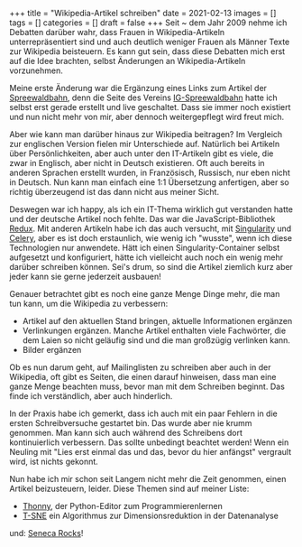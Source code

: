 +++
title = "Wikipedia-Artikel schreiben"
date = 2021-02-13
images = []
tags = []
categories = []
draft = false
+++
Seit ~ dem Jahr 2009 nehme ich Debatten darüber wahr, dass Frauen in Wikipedia-Artikeln unterrepräsentiert sind und auch deutlich weniger Frauen als Männer Texte zur Wikipedia beisteuern. Es kann gut sein, dass diese Debatten mich erst auf die Idee brachten, selbst Änderungen an Wikipedia-Artikeln vorzunehmen.

Meine erste Änderung war die Ergänzung eines Links zum Artikel der [Spreewaldbahn](https://de.wikipedia.org/wiki/Spreewaldbahn), denn die Seite des Vereins [IG-Spreewaldbahn](https://ig-spreewaldbahn.de/) hatte ich selbst erst gerade erstellt und live geschaltet. Dass sie immer noch existiert und nun nicht mehr von mir, aber dennoch weitergepflegt wird freut mich.

Aber wie kann man darüber hinaus zur Wikipedia beitragen? Im Vergleich zur englischen Version fielen mir Unterschiede auf. Natürlich bei Artikeln über Persönlichkeiten, aber auch unter den IT-Artikeln gibt es viele, die zwar in Englisch, aber nicht in Deutsch existieren. Oft auch bereits in anderen Sprachen erstellt wurden, in Französisch, Russisch, nur eben nicht in Deutsch. Nun kann man einfach eine 1:1 Übersetzung anfertigen, aber so richtig überzeugend ist das dann nicht aus meiner Sicht.

Deswegen war ich happy, als ich ein IT-Thema wirklich gut verstanden hatte und der deutsche Artikel noch fehlte. Das war die JavaScript-Bibliothek [Redux](https://de.wikipedia.org/wiki/Redux_(JavaScript-Bibliothek) ). Mit anderen Artikeln habe ich das auch versucht, mit [Singularity](https://de.wikipedia.org/wiki/Singularity_(Software)) und [Celery](https://de.wikipedia.org/wiki/Celery), aber es ist doch erstaunlich, wie wenig ich "wusste", wenn ich diese Technologien nur anwendete. Hätt ich einen Singularity-Container selbst aufgesetzt und konfiguriert, hätte ich vielleicht auch noch ein wenig mehr darüber schreiben können. Sei's drum, so sind die Artikel ziemlich kurz aber jeder kann sie gerne jederzeit ausbauen!

Genauer betrachtet gibt es noch eine ganze Menge Dinge mehr, die man tun kann, um die Wikipedia zu verbessern:

- Artikel auf den aktuellen Stand bringen, aktuelle Informationen ergänzen
- Verlinkungen ergänzen. Manche Artikel enthalten viele Fachwörter, die dem Laien so nicht geläufig sind und die man großzügig verlinken kann.
- Bilder ergänzen

Ob es nun darum geht, auf Mailinglisten zu schreiben aber auch in der Wikipedia, oft gibt es Seiten, die einen darauf hinweisen, dass man eine ganze Menge beachten muss, bevor man mit dem Schreiben beginnt. Das finde ich verständlich, aber auch hinderlich.

In der Praxis habe ich gemerkt, dass ich auch mit ein paar Fehlern in die ersten Schreibversuche gestartet bin. Das wurde aber nie krumm genommen. Man kann sich auch während des Schreibens dort kontinuierlich verbessern. Das sollte unbedingt beachtet werden! Wenn ein Neuling mit "Lies erst einmal das und das, bevor du hier anfängst" vergrault wird, ist nichts gekonnt.

Nun habe ich mir schon seit Langem nicht mehr die Zeit genommen, einen Artikel beizusteuern, leider. Diese Themen sind auf meiner Liste:

- [Thonny](https://en.wikipedia.org/wiki/Thonny), der Python-Editor zum Programmierenlernen
- [T-SNE](https://en.wikipedia.org/wiki/T-distributed_stochastic_neighbor_embedding) ein Algorithmus zur Dimensionsreduktion in der Datenanalyse

und: [Seneca Rocks](https://en.wikipedia.org/wiki/Seneca_Rocks)!